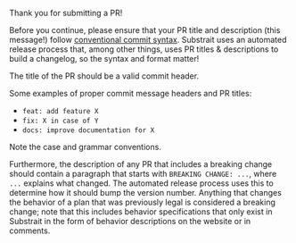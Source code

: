 Thank you for submitting a PR!

Before you continue, please ensure that your PR title and description (this message!) follow [conventional commit syntax](1).  Substrait uses an automated release process that, among other things, uses PR titles & descriptions to build a changelog, so the syntax and format matter!

The title of the PR should be a valid commit header.

Some examples of proper commit message headers and PR titles:

 - `feat: add feature X`
 - `fix: X in case of Y`
 - `docs: improve documentation for X`

Note the case and grammar conventions.

Furthermore, the description of any PR that includes a breaking change should contain a paragraph that starts with `BREAKING CHANGE: ...`, where `...` explains what changed. The automated release process uses this to determine how it should bump the version number. Anything that changes the behavior of a plan that was previously legal is considered a breaking change; note that this includes behavior specifications that only exist in Substrait in the form of behavior descriptions on the website or in comments.

[1]: https://www.conventionalcommits.org/en/v1.0.0/
